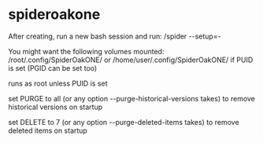 # spideroakone

After creating, run a new bash session and run:
/spider --setup=-

You might want the following volumes mounted:
/root/.config/SpiderOakONE/
or
/home/user/.config/SpiderOakONE/ if PUID is set (PGID can be set too)

runs as root unless PUID is set

set PURGE to all (or any option --purge-historical-versions takes) to remove historical versions on startup

set DELETE to 7 (or any option --purge-deleted-items takes) to remove deleted items on startup

